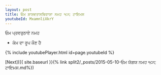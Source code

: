 ```yaml
---
layout: post
title: ਓਮ ਸ਼ਾਸ਼ਵਤਾਸਥਿਰਾਯਾ ਨਮਹ ੧੦੮ ਟਾਇਮਸ
youtubeId: MxamnliXkrY
---
```

 
 
 ਓਮ ਪ੍ਰਵਰੁਠਾਏ ਨਮਹ  
 
 -  ਕੰਮ ਦਾ ਰੂਪ ਕੌਣ ਹੈ 
 
  
 
  
 
 
 
 
 
 


{% include youtubePlayer.html id=page.youtubeId %}
 
[Next]({{ site.baseurl }}{% link  split2/_posts/2015-05-10-ਓਮ ਯੋਗਯ ਨਮਹ ੧੦੮ ਟਾਇਮਸ.md%})
 
